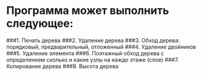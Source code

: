 # Программа может выполнить следующее:
###1. Печать дерева
###2. Удаление дерева
###3. Обход дерева: порядковый, предварительный, отложенный
###4. Удаление двойников
###5. Удаление элемента
###6. Поэтажный обход дерева с определением сколько и какие узлы на каждо этаже (слое)
###7. Копирование дерева
###8. Высота дерева
